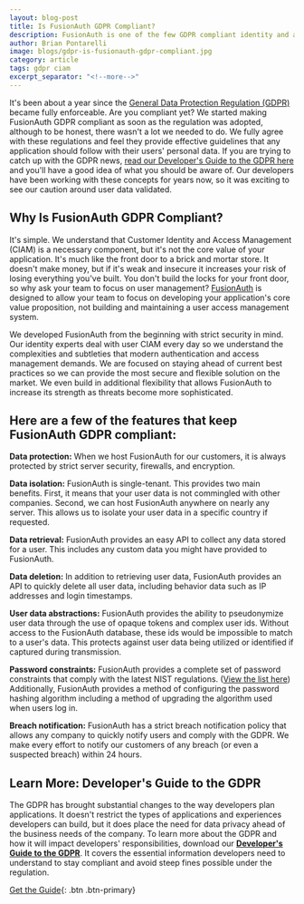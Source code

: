 ```yaml
---
layout: blog-post
title: Is FusionAuth GDPR Compliant?
description: FusionAuth is one of the few GDPR compliant identity and authentication solutions available.
author: Brian Pontarelli
image: blogs/gdpr-is-fusionauth-gdpr-compliant.jpg
category: article
tags: gdpr ciam
excerpt_separator: "<!--more-->"
---
```


It's been about a year since the [General Data Protection Regulation (GDPR)](https://eur-lex.europa.eu/legal-content/EN/TXT/?uri=uriserv:OJ.L_.2016.119.01.0001.01.ENG&toc=OJ:L:2016:119:FULL "Jump to GDPR site") became fully enforceable. Are you compliant yet? We started making FusionAuth GDPR compliant as soon as the regulation was adopted, although to be honest, there wasn't a lot we needed to do. We fully agree with these regulations and feel they provide effective guidelines that any application should follow with their users' personal data. If you are trying to catch up with the GDPR news, [read our Developer's Guide to the GDPR here](/learn/expert-advice/ciam/developers-guide-to-gdpr "Get the Developer's Guide to the GDPR") and you'll have a good idea of what you should be aware of. Our developers have been working with these concepts for years now, so it was exciting to see our caution around user data validated.

<!--more-->

## Why Is FusionAuth GDPR Compliant?

It's simple. We understand that Customer Identity and Access Management (CIAM) is a necessary component, but it's not the core value of your application. It's much like the front door to a brick and mortar store. It doesn't make money, but if it's weak and insecure it increases your risk of losing everything you've built. You don't build the locks for your front door, so why ask your team to focus on user management? [FusionAuth](/ "FusionAuth Home") is designed to allow your team to focus on developing your application's core value proposition, not building and maintaining a user access management system.

We developed FusionAuth from the beginning with strict security in mind. Our identity experts deal with user CIAM every day so we understand the complexities and subtleties that modern authentication and access management demands. We are focused on staying ahead of current best practices so we can provide the most secure and flexible solution on the market. We even build in additional flexibility that allows FusionAuth to increase its strength as threats become more sophisticated.

## Here are a few of the features that keep FusionAuth GDPR compliant:

**Data protection:** When we host FusionAuth for our customers, it is always protected by strict server security, firewalls, and encryption.

**Data isolation:** FusionAuth is single-tenant. This provides two main benefits. First, it means that your user data is not commingled with other companies. Second, we can host FusionAuth anywhere on nearly any server. This allows us to isolate your user data in a specific country if requested.

**Data retrieval:** FusionAuth provides an easy API to collect any data stored for a user. This includes any custom data you might have provided to FusionAuth.

**Data deletion:** In addition to retrieving user data, FusionAuth provides an API to quickly delete all user data, including behavior data such as IP addresses and login timestamps.

**User data abstractions:** FusionAuth provides the ability to pseudonymize user data through the use of opaque tokens and complex user ids. Without access to the FusionAuth database, these ids would be impossible to match to a user's data. This protects against user data being utilized or identified if captured during transmission.

**Password constraints:** FusionAuth provides a complete set of password constraints that comply with the latest NIST regulations. ([View the list here](/learn/expert-advice/security/password-security-compliance-checklist "Password Security Checklist PDF")) Additionally, FusionAuth provides a method of configuring the password hashing algorithm including a method of upgrading the algorithm used when users log in.

**Breach notification:** FusionAuth has a strict breach notification policy that allows any company to quickly notify users and comply with the GDPR. We make every effort to notify our customers of any breach (or even a suspected breach) within 24 hours.

## Learn More: Developer's Guide to the GDPR

The GDPR has brought substantial changes to the way developers plan applications. It doesn't restrict the types of applications and experiences developers can build, but it does place the need for data privacy ahead of the business needs of the company. To learn more about the GDPR and how it will impact developers' responsibilities, download our [**Developer's Guide to the GDPR**](/learn/expert-advice/ciam/developers-guide-to-gdpr "Get the Developer's Guide to the GDPR"). It covers the essential information developers need to understand to stay compliant and avoid steep fines possible under the regulation.

[Get the Guide](/learn/expert-advice/ciam/developers-guide-to-gdpr "Get the Developer's Guide to the GDPR"){: .btn .btn-primary}

<!--
- FusionAuth
- Resources
- White Paper
-->
